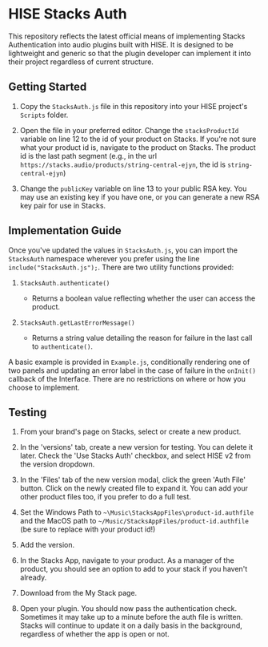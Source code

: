 # HISE Stacks Auth

This repository reflects the latest official means of implementing Stacks Authentication into audio plugins built with HISE. It is designed to be lightweight and generic so that the plugin developer can implement it into their project regardless of current structure.

## Getting Started

1. Copy the `StacksAuth.js` file in this repository into your HISE project's `Scripts` folder.

2. Open the file in your preferred editor. Change the `stacksProductId` variable on line 12 to the id of your product on Stacks. If you're not sure what your product id is, navigate to the product on Stacks. The product id is the last path segment (e.g., in the url `https://stacks.audio/products/string-central-ejyn`, the id is `string-central-ejyn`)

3. Change the `publicKey` variable on line 13 to your public RSA key. You may use an existing key if you have one, or you can generate a new RSA key pair for use in Stacks.

## Implementation Guide

Once you've updated the values in `StacksAuth.js`, you can import the `StacksAuth` namespace wherever you prefer using the line `include("StacksAuth.js");`. There are two utility functions provided:

1. `StacksAuth.authenticate()`

   - Returns a boolean value reflecting whether the user can access the product.

2. `StacksAuth.getLastErrorMessage()`
   - Returns a string value detailing the reason for failure in the last call to `authenticate()`.

A basic example is provided in `Example.js`, conditionally rendering one of two panels and updating an error label in the case of failure in the `onInit()` callback of the Interface. There are no restrictions on where or how you choose to implement.

## Testing

1. From your brand's page on Stacks, select or create a new product.

2. In the 'versions' tab, create a new version for testing. You can delete it later. Check the 'Use Stacks Auth' checkbox, and select HISE v2 from the version dropdown.

3. In the 'Files' tab of the new version modal, click the green 'Auth File' button. Click on the newly created file to expand it. You can add your other product files too, if you prefer to do a full test.

4. Set the Windows Path to `~\Music\StacksAppFiles\product-id.authfile` and the MacOS path to `~/Music/StacksAppFiles/product-id.authfile` (be sure to replace with your product id!)

5. Add the version.

6. In the Stacks App, navigate to your product. As a manager of the product, you should see an option to add to your stack if you haven't already.

7. Download from the My Stack page.

8. Open your plugin. You should now pass the authentication check. Sometimes it may take up to a minute before the auth file is written. Stacks will continue to update it on a daily basis in the background, regardless of whether the app is open or not.
